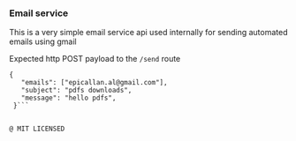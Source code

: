 ### Email service

This is a very simple email service api used internally for sending automated emails using gmail

Expected http POST payload to the `/send` route
```
{
   "emails": ["epicallan.al@gmail.com"],
   "subject": "pdfs downloads",
   "message": "hello pdfs",
 }```


@ MIT LICENSED
